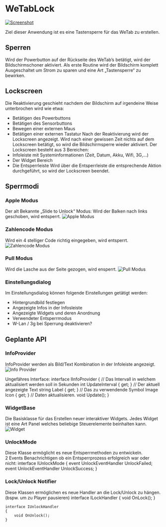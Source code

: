 WeTabLock
=============
[![Screenshot](http://img193.imageshack.us/img193/1954/lockscreenw.th.jpg "Screenshot")](http://img193.imageshack.us/i/lockscreenw.jpg/)

Ziel dieser Anwendung ist es eine Tastensperre für das WeTab zu erstellen. 

Sperren
-------
Wird der Powerbutton auf der Rückseite des WeTab’s betätigt, wird der Bildschirmschoner aktiviert. Als erste Routine wird der Bildschirm komplett Ausgeschaltet um Strom zu sparen und eine Art „Tastensperre“ zu bewirken.   

Lockscreen
----------
Die Reaktivierung geschieht nachdem der Bildschirm auf irgendeine Weise unterbrochen wird wie etwa:
* Betätigen des Powerbuttons
* Betätigen des Sensorbuttons
* Bewegen einer externen Maus
* Betätigen einer externen Tastatur
Nach der Reaktivierung wird der Lockscreen angezeigt. Wird nach einer gewissen Zeit nichts auf dem Lockscreen betätigt, so wird die Bildschirmsperre wieder aktiviert.  Der Lockscreen besteht aus 3 Bereichen: 
* Infoleiste mit Systeminformationen (Zeit, Datum, Akku, Wifi, 3G,…)
* Der Widget Bereich
* Die Entsperrleiste
Wird über die Entsperrleiste die entsprechende Aktion durchgeführt, so wird der Lockscreen beendet. 

Sperrmodi
---------
### Apple Modus
Der alt Bekannte „Slide to Unlock“ Modus: Wird der Balken nach links geschoben, wird entsperrt.
![Apple Modus](http://img696.imageshack.us/img696/4854/unlockslide.jpg "Apple Modus")

### Zahlencode Modus 
Wird ein 4 stelliger Code richtig eingegeben, wird entsperrt. 
![Zahlencode Modus](http://img575.imageshack.us/img575/8287/unlocknumbers.jpg "Zahlencode Modus")

### Pull Modus 
Wird die Lasche aus der Seite gezogen, wird ensperrt.
![Pull Modus](http://img186.imageshack.us/img186/2632/unlockpull.jpg "Pull Modus")
 
### Einstellungsdialog 
Im Einstellungsdialog können folgende Einstellungen getätigt werden: 
* Hintergrundbild festlegen
* Angezeigte Infos in der Infosleiste
* Angezeigte Widgets und deren Anordnung
* Verwendeter Entsperrmodus
* W-Lan / 3g bei Sperrung deaktivieren?

Geplante API
------------
### InfoProvider
InfoProvider werden als Bild/Text Kombination in der Infoleiste angezeigt.
![Info Provider](http://img830.imageshack.us/img830/9827/infobar.jpg "Info Provider")


Ungefähres Interface:
    interface IInfoProvider
    {
        // Das Intervall in welchem aktualisiert werden soll in Sekunden
        int UpdateInterval { get; }
        // Der aktuell angezeigte Text 
        string Label { get; }
        // Das zu verwendende Symbol
        Image Icon { get; }
        // Daten aktualisieren.
        void Update();
    }

### WidgetBase 
Die Basisklasse für das Erstellen neuer interaktiver Widgets. Jedes Widget ist eine Art Panel welches beliebige Steuerelemente beinhalten kann.
![Widget](http://img824.imageshack.us/img824/9334/widgetx.jpg "Widget")

### UnlockMode 
Diese Klasse ermöglicht es neue Entsperrmethoden zu entwickeln.  
2 Events Benachrichtigen ob ein Entsperrprozess erfolgreich war oder nicht:
    interface IUnlockMode
    {
        event UnlockEventHandler UnlockFailed;
        event UnlockEventHandler UnlockSuccess;
    }

### Lock/Unlock Notifier
Diese Klassen ermöglichen es neue Handler an die Lock/Unlock zu hängen. (bspw. um zu Player pausieren)
    interface ILockHandler 
    { 
        void OnLock(); 
    }

    interface IUnlockHandler 
    { 
        void OnUnlock(); 
    }
